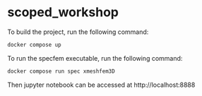 # scoped_workshop

To build the project, run the following command:

```bash
docker compose up
```

To run the specfem executable, run the following command:

```bash
docker compose run spec xmeshfem3D
```

Then jupyter notebook can be accessed at http://localhost:8888